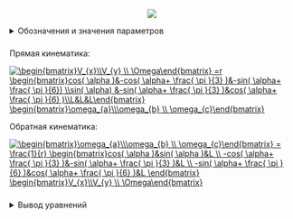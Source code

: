 <p align="center">
<img src="Base_kinematic.png">
</p>
<details>
<summary>Обозначения и значения параметров</summary>
XY \text{ -- абсолютная система координат, }X'Y' \text{ -- связанная система координат, }\\\alpha \text{ -- угол поворота основания, }  \Omega  \text{ -- угловая скорость основания, }L  \text{ -- радиус основания, }V_{x},V_{y} \text{ -- линейные скорости основания в абсолютной системе, }\\V_{a},V_{b},V_{c} \text{ -- линейные скорости омниколёс, }\omega_{a},\omega_{b},\omega_{c} \text{ -- угловые скорости омниколёс, }r \text{ -- радиус омниколёс}
</details>

###
Прямая кинематика:

<a href="https://www.codecogs.com/eqnedit.php?latex=\begin{bmatrix}V_{x}\\V_{y}&space;\\&space;\Omega\end{bmatrix}&space;=r&space;\begin{bmatrix}cos(&space;\alpha&space;)&-cos(&space;\alpha&plus;&space;\frac{&space;\pi&space;}{3}&space;)&-sin(&space;\alpha&plus;&space;\frac{&space;\pi&space;}{6})&space;\\sin(&space;\alpha)&space;&-sin(&space;\alpha&plus;&space;\frac{&space;\pi&space;}{3}&space;)&cos(&space;\alpha&plus;&space;\frac{&space;\pi&space;}{6}&space;)\\L&L&L\end{bmatrix}&space;\begin{bmatrix}\omega_{a}\\\omega_{b}&space;\\&space;\omega_{c}\end{bmatrix}" target="_blank"><img src="https://latex.codecogs.com/gif.latex?\begin{bmatrix}V_{x}\\V_{y}&space;\\&space;\Omega\end{bmatrix}&space;=r&space;\begin{bmatrix}cos(&space;\alpha&space;)&-cos(&space;\alpha&plus;&space;\frac{&space;\pi&space;}{3}&space;)&-sin(&space;\alpha&plus;&space;\frac{&space;\pi&space;}{6})&space;\\sin(&space;\alpha)&space;&-sin(&space;\alpha&plus;&space;\frac{&space;\pi&space;}{3}&space;)&cos(&space;\alpha&plus;&space;\frac{&space;\pi&space;}{6}&space;)\\L&L&L\end{bmatrix}&space;\begin{bmatrix}\omega_{a}\\\omega_{b}&space;\\&space;\omega_{c}\end{bmatrix}" title="\begin{bmatrix}V_{x}\\V_{y} \\ \Omega\end{bmatrix} =r \begin{bmatrix}cos( \alpha )&-cos( \alpha+ \frac{ \pi }{3} )&-sin( \alpha+ \frac{ \pi }{6}) \\sin( \alpha) &-sin( \alpha+ \frac{ \pi }{3} )&cos( \alpha+ \frac{ \pi }{6} )\\L&L&L\end{bmatrix} \begin{bmatrix}\omega_{a}\\\omega_{b} \\ \omega_{c}\end{bmatrix}" /></a>

Обратная кинематика:

<a href="https://www.codecogs.com/eqnedit.php?latex=\begin{bmatrix}\omega_{a}\\\omega_{b}&space;\\&space;\omega_{c}\end{bmatrix}&space;=&space;\frac{1}{r}&space;\begin{bmatrix}cos(&space;\alpha&space;)&sin(&space;\alpha&space;)&L&space;\\&space;-cos(&space;\alpha&plus;&space;\frac{&space;\pi&space;}{3}&space;)&-sin(&space;\alpha&plus;&space;\frac{&space;\pi&space;}{3}&space;)&L&space;\\&space;-sin(&space;\alpha&plus;&space;\frac{&space;\pi&space;}{6}&space;)&cos(&space;\alpha&plus;&space;\frac{&space;\pi&space;}{6}&space;)&L&space;\end{bmatrix}&space;\begin{bmatrix}V_{x}\\V_{y}&space;\\&space;\Omega\end{bmatrix}" target="_blank"><img src="https://latex.codecogs.com/gif.latex?\begin{bmatrix}\omega_{a}\\\omega_{b}&space;\\&space;\omega_{c}\end{bmatrix}&space;=&space;\frac{1}{r}&space;\begin{bmatrix}cos(&space;\alpha&space;)&sin(&space;\alpha&space;)&L&space;\\&space;-cos(&space;\alpha&plus;&space;\frac{&space;\pi&space;}{3}&space;)&-sin(&space;\alpha&plus;&space;\frac{&space;\pi&space;}{3}&space;)&L&space;\\&space;-sin(&space;\alpha&plus;&space;\frac{&space;\pi&space;}{6}&space;)&cos(&space;\alpha&plus;&space;\frac{&space;\pi&space;}{6}&space;)&L&space;\end{bmatrix}&space;\begin{bmatrix}V_{x}\\V_{y}&space;\\&space;\Omega\end{bmatrix}" title="\begin{bmatrix}\omega_{a}\\\omega_{b} \\ \omega_{c}\end{bmatrix} = \frac{1}{r} \begin{bmatrix}cos( \alpha )&sin( \alpha )&L \\ -cos( \alpha+ \frac{ \pi }{3} )&-sin( \alpha+ \frac{ \pi }{3} )&L \\ -sin( \alpha+ \frac{ \pi }{6} )&cos( \alpha+ \frac{ \pi }{6} )&L \end{bmatrix} \begin{bmatrix}V_{x}\\V_{y} \\ \Omega\end{bmatrix}" /></a>
###
<details>
<summary>Вывод уравнений</summary>
Для вывода уравнений прямой кинематики сначала найдём преобразование из абсолютной системы координат(XY) в систему координат, связанную с платформой(X'Y'). Преобразование это из себя представляет поворот системы координат на угол поворота самой платформы - <a href="https://www.codecogs.com/eqnedit.php?latex=\alpha" target="_blank"><img src="https://latex.codecogs.com/gif.latex?\alpha" title="\alpha" /></a>. Исходную систему и повёрнутую связывает простая матрицы поворота:

######
<a href="https://www.codecogs.com/eqnedit.php?latex=\begin{bmatrix}X\\Y\end{bmatrix}&space;=&space;\begin{bmatrix}cos(&space;\alpha&space;)&-sin(&space;\alpha&space;)\\&space;sin(&space;\alpha)&cos(&space;\alpha&space;)\end{bmatrix}&space;\begin{bmatrix}X'\\Y'\end{bmatrix}" target="_blank"><img src="https://latex.codecogs.com/gif.latex?\begin{bmatrix}X\\Y\end{bmatrix}&space;=&space;\begin{bmatrix}cos(&space;\alpha&space;)&-sin(&space;\alpha&space;)\\&space;sin(&space;\alpha)&cos(&space;\alpha&space;)\end{bmatrix}&space;\begin{bmatrix}X'\\Y'\end{bmatrix}" title="\begin{bmatrix}X\\Y\end{bmatrix} = \begin{bmatrix}cos( \alpha )&-sin( \alpha )\\ sin( \alpha)&cos( \alpha )\end{bmatrix} \begin{bmatrix}X'\\Y'\end{bmatrix}" /></a>

Такая же матрица поворота будет связывать проекции скоростей в своих системах координат:

<a href="https://www.codecogs.com/eqnedit.php?latex=\begin{bmatrix}V_{x}\\V_{y}\end{bmatrix}&space;=&space;\begin{bmatrix}cos(&space;\alpha&space;)&-sin(&space;\alpha&space;)\\&space;sin(&space;\alpha)&cos(&space;\alpha&space;)\end{bmatrix}&space;\begin{bmatrix}V_{x'}\\V_{y'}\end{bmatrix}" target="_blank"><img src="https://latex.codecogs.com/gif.latex?\begin{bmatrix}V_{x}\\V_{y}\end{bmatrix}&space;=&space;\begin{bmatrix}cos(&space;\alpha&space;)&-sin(&space;\alpha&space;)\\&space;sin(&space;\alpha)&cos(&space;\alpha&space;)\end{bmatrix}&space;\begin{bmatrix}V_{x'}\\V_{y'}\end{bmatrix}" title="\begin{bmatrix}V_{x}\\V_{y}\end{bmatrix} = \begin{bmatrix}cos( \alpha )&-sin( \alpha )\\ sin( \alpha)&cos( \alpha )\end{bmatrix} \begin{bmatrix}V_{x'}\\V_{y'}\end{bmatrix}" /></a>

Для уравнений прямой кинематики нам нужно связать скорости платформы с угловыми скоростями омниколёс. Так как рассматриваем мы линейные скорости, то нужно сначала получить линейные скорости, с которым колесо будет "катиться" при заданной угловой. Путь, пройденный колесом, равен длине дуги, которая опирается на угол, на который повернулось колесо, в силу их "соприкосновения" (в отсутствии скольжения). Длина дуги связана с углом поворота через радиус колеса, поэтому и линейная с угловой скорости тоже будут связаны через радиус:

<a href="https://www.codecogs.com/eqnedit.php?latex=v=r\cdot\omega" target="_blank"><img src="https://latex.codecogs.com/gif.latex?v=r\cdot\omega" title="v=r\cdot\omega" /></a>

Данное выражение для угловой скорости, выраженной в рад/с. Чтобы использовать скорость, выраженной в <a href="https://www.codecogs.com/eqnedit.php?latex={^\circ}/c" target="_blank"><img src="https://latex.codecogs.com/gif.latex?{^\circ}/c" title="{^\circ}/c" /></a> нужно домножить правую часть домножить на <a href="https://www.codecogs.com/eqnedit.php?latex=\frac{&space;\pi}{&space;{180^\circ}}" target="_blank"><img src="https://latex.codecogs.com/gif.latex?\frac{&space;\pi}{&space;{180^\circ}}" title="\frac{ \pi}{ {180^\circ}}" /></a>. Теперь зная это мы можем спокойной работать пока с линейными скоростями, так как они линейно связаны с угловыми.

Теперь выразим линейные скорости платформы через проекции скоростей колёс на оси связанной системы координат. Пусть линейная скорость одного из колёс всегда соноправлена с одной из осей(в нашем случае - скорость колеса `a` с осью X'). Тогда вектор скорости колеса `b` будет отстоять от оси X'(если точнос - от -X') на угол <a href="https://www.codecogs.com/eqnedit.php?latex=\theta&space;_{1}=&space;60^\circ" target="_blank"><img src="https://latex.codecogs.com/gif.latex?\theta&space;_{1}=&space;60^\circ" title="\theta _{1}= 60^\circ" /></a>(или <a href="https://www.codecogs.com/eqnedit.php?latex=\pi/3" target="_blank"><img src="https://latex.codecogs.com/gif.latex?\pi/3" title="\pi/3" /></a>), что не сложно рассчитать, если учитывать, что угол между осями колёс = <a href="https://www.codecogs.com/eqnedit.php?latex=120^\circ" target="_blank"><img src="https://latex.codecogs.com/gif.latex?120^\circ" title="120^\circ" /></a>. Значит проекции скорости колеса `b` по осям будут соответственно:

<a href="https://www.codecogs.com/eqnedit.php?latex=X':-V_{b}\cdot&space;\cos(&space;\theta&space;_{1})" target="_blank"><img src="https://latex.codecogs.com/gif.latex?X':-V_{b}\cdot&space;\cos(&space;\theta&space;_{1})" title="X':-V_{b}\cdot \cos( \theta _{1})" /></a>

<a href="https://www.codecogs.com/eqnedit.php?latex=Y':-V_{b}\cdot&space;\sin(&space;\theta&space;_{1})" target="_blank"><img src="https://latex.codecogs.com/gif.latex?Y':-V_{b}\cdot&space;\sin(&space;\theta&space;_{1})" title="Y':-V_{b}\cdot \sin( \theta _{1})" /></a>

Вектор скорости колеса `с` будет отстоять от оси Y'(от -Y') на угол <a href="https://www.codecogs.com/eqnedit.php?latex=\theta&space;_{2}&space;=&space;30^\circ" target="_blank"><img src="https://latex.codecogs.com/gif.latex?\theta&space;_{2}&space;=&space;30^\circ" title="\theta _{2} = 30^\circ" /></a>(или <a href="https://www.codecogs.com/eqnedit.php?latex=\pi/6" target="_blank"><img src="https://latex.codecogs.com/gif.latex?\pi/6" title="\pi/6" /></a>). Его проекции по осям будут соответсвенно:

<a href="https://www.codecogs.com/eqnedit.php?latex=X':-V_{c}\cdot&space;\sin(&space;\theta&space;_{2})" target="_blank"><img src="https://latex.codecogs.com/gif.latex?X':-V_{c}\cdot&space;\sin(&space;\theta&space;_{2})" title="X':-V_{c}\cdot \sin( \theta _{2})" /></a>

<a href="https://www.codecogs.com/eqnedit.php?latex=Y':V_{c}\cdot&space;\cos(&space;\theta&space;_{2})" target="_blank"><img src="https://latex.codecogs.com/gif.latex?Y':V_{c}\cdot&space;\cos(&space;\theta&space;_{2})" title="Y':V_{c}\cdot \cos( \theta _{2})" /></a>

Чтобы получить результирующую скорость по каждой из осей - просто сложим проекции по соответсвующим осям:

<a href="https://www.codecogs.com/eqnedit.php?latex=V_{x'}=V_{a}-V_{b}\cdot&space;\cos(&space;\theta&space;_{1})-V_{c}\cdot&space;\sin(&space;\theta&space;_{2})" target="_blank"><img src="https://latex.codecogs.com/gif.latex?V_{x'}=V_{a}-V_{b}\cdot&space;\cos(&space;\theta&space;_{1})-V_{c}\cdot&space;\sin(&space;\theta&space;_{2})" title="V_{x'}=V_{a}-V_{b}\cdot \cos( \theta _{1})-V_{c}\cdot \sin( \theta _{2})" /></a>
<a href="https://www.codecogs.com/eqnedit.php?latex=V_{y'}=-V_{b}\cdot&space;\sin(&space;\theta&space;_{1})&plus;V_{c}\cdot&space;\cos(&space;\theta&space;_{2})" target="_blank"><img src="https://latex.codecogs.com/gif.latex?V_{y'}=-V_{b}\cdot&space;\sin(&space;\theta&space;_{1})&plus;V_{c}\cdot&space;\cos(&space;\theta&space;_{2})" title="V_{y'}=-V_{b}\cdot \sin( \theta _{1})+V_{c}\cdot \cos( \theta _{2})" /></a>

Данные уравнения можно представить в матричной форме:

<a href="https://www.codecogs.com/eqnedit.php?latex=\begin{bmatrix}V_{x'}\\V_{y'}\end{bmatrix}&space;=&space;\begin{bmatrix}1&&space;-\cos(&space;\theta_{1})&-\sin(&space;\theta_{2})\\&space;0&-\sin(&space;\theta_{1})&space;&\cos(&space;\theta_{2})\end{bmatrix}&space;\begin{bmatrix}V_{a}\\V_{b}&space;\\&space;V_{c}\end{bmatrix}" target="_blank"><img src="https://latex.codecogs.com/gif.latex?\begin{bmatrix}V_{x'}\\V_{y'}\end{bmatrix}&space;=&space;\begin{bmatrix}1&&space;-\cos(&space;\theta_{1})&-\sin(&space;\theta_{2})\\&space;0&-\sin(&space;\theta_{1})&space;&\cos(&space;\theta_{2})\end{bmatrix}&space;\begin{bmatrix}V_{a}\\V_{b}&space;\\&space;V_{c}\end{bmatrix}" title="\begin{bmatrix}V_{x'}\\V_{y'}\end{bmatrix} = \begin{bmatrix}1& -\cos( \theta_{1})&-\sin( \theta_{2})\\ 0&-\sin( \theta_{1}) &\cos( \theta_{2})\end{bmatrix} \begin{bmatrix}V_{a}\\V_{b} \\ V_{c}\end{bmatrix}" /></a>

Теперь нам нужно вернуться в исходную систему координат. Так как у нас тут по сути последовательное применение линейных преобразований, мы можем просто перемножить матрицы в нужном порядке:

<a href="https://www.codecogs.com/eqnedit.php?latex=\begin{bmatrix}\cos(&space;\alpha)&-\sin(&space;\alpha)\\&space;\sin(&space;\alpha)&\cos(&space;\alpha)\end{bmatrix}&space;\begin{bmatrix}1&&space;-\cos(&space;\theta_{1})&-\sin(&space;\theta_{2})\\&space;0&-\sin(&space;\theta_{1})&space;&\cos(&space;\theta_{2})\end{bmatrix}=" target="_blank"><img src="https://latex.codecogs.com/gif.latex?\begin{bmatrix}\cos(&space;\alpha)&-\sin(&space;\alpha)\\&space;\sin(&space;\alpha)&\cos(&space;\alpha)\end{bmatrix}&space;\begin{bmatrix}1&&space;-\cos(&space;\theta_{1})&-\sin(&space;\theta_{2})\\&space;0&-\sin(&space;\theta_{1})&space;&\cos(&space;\theta_{2})\end{bmatrix}=" title="\begin{bmatrix}\cos( \alpha)&-\sin( \alpha)\\ \sin( \alpha)&\cos( \alpha)\end{bmatrix} \begin{bmatrix}1& -\cos( \theta_{1})&-\sin( \theta_{2})\\ 0&-\sin( \theta_{1}) &\cos( \theta_{2})\end{bmatrix}=" /></a>
<a href="https://www.codecogs.com/eqnedit.php?latex=\begin{bmatrix}\cos(&space;\alpha)&&space;\sin(&space;\theta_{1})\sin(&space;\alpha)-\cos(&space;\theta_{1})\cos(&space;\alpha)&-\cos(&space;\theta_{2})\sin(&space;\alpha)-\sin(&space;\theta_{2})\cos(&space;\alpha)\\\sin(&space;\alpha)&-\cos(&space;\theta_{1})\sin(&space;\alpha)-\sin(&space;\theta_{1})\cos(&space;\alpha)&\cos(&space;\theta_{2})\cos(&space;\alpha)-\sin(&space;\theta_{2})\sin(&space;\alpha)\end{bmatrix}" target="_blank"><img src="https://latex.codecogs.com/gif.latex?\begin{bmatrix}\cos(&space;\alpha)&&space;\sin(&space;\theta_{1})\sin(&space;\alpha)-\cos(&space;\theta_{1})\cos(&space;\alpha)&-\cos(&space;\theta_{2})\sin(&space;\alpha)-\sin(&space;\theta_{2})\cos(&space;\alpha)\\\sin(&space;\alpha)&-\cos(&space;\theta_{1})\sin(&space;\alpha)-\sin(&space;\theta_{1})\cos(&space;\alpha)&\cos(&space;\theta_{2})\cos(&space;\alpha)-\sin(&space;\theta_{2})\sin(&space;\alpha)\end{bmatrix}" title="\begin{bmatrix}\cos( \alpha)& \sin( \theta_{1})\sin( \alpha)-\cos( \theta_{1})\cos( \alpha)&-\cos( \theta_{2})\sin( \alpha)-\sin( \theta_{2})\cos( \alpha)\\\sin( \alpha)&-\cos( \theta_{1})\sin( \alpha)-\sin( \theta_{1})\cos( \alpha)&\cos( \theta_{2})\cos( \alpha)-\sin( \theta_{2})\sin( \alpha)\end{bmatrix}" /></a>

Видно, что некоторые компоненты полученной матрицы представляют из себя по сути формулы косинуса/синуса суммы/разницы. Упростив эти компоненты по соответствующим правилам получим в итоге:

<a href="https://www.codecogs.com/eqnedit.php?latex=\begin{bmatrix}\cos(&space;\alpha)&&space;-\cos(&space;\alpha&plus;&space;\theta&space;_{1})&&space;-\sin(&space;\alpha&plus;&space;\theta&space;_{2})\\\sin(&space;\alpha)&-\sin(&space;\alpha&plus;&space;\theta&space;_{1})&\cos(&space;\alpha&plus;&space;\theta&space;_{2})\end{bmatrix}" target="_blank"><img src="https://latex.codecogs.com/gif.latex?\begin{bmatrix}\cos(&space;\alpha)&&space;-\cos(&space;\alpha&plus;&space;\theta&space;_{1})&&space;-\sin(&space;\alpha&plus;&space;\theta&space;_{2})\\\sin(&space;\alpha)&-\sin(&space;\alpha&plus;&space;\theta&space;_{1})&\cos(&space;\alpha&plus;&space;\theta&space;_{2})\end{bmatrix}" title="\begin{bmatrix}\cos( \alpha)& -\cos( \alpha+ \theta _{1})& -\sin( \alpha+ \theta _{2})\\\sin( \alpha)&-\sin( \alpha+ \theta _{1})&\cos( \alpha+ \theta _{2})\end{bmatrix}" /></a>

То есть связь для линейных скоростей:

<a href="https://www.codecogs.com/eqnedit.php?latex=\begin{bmatrix}V_{x}\\V_{y}\end{bmatrix}=\begin{bmatrix}\cos(&space;\alpha)&&space;-\cos(&space;\alpha&plus;&space;\theta&space;_{1})&&space;-\sin(&space;\alpha&plus;&space;\theta&space;_{2})\\\sin(&space;\alpha)&-\sin(&space;\alpha&plus;&space;\theta&space;_{1})&\cos(&space;\alpha&plus;&space;\theta&space;_{2})&space;\end{bmatrix}\begin{bmatrix}V_{a}\\V_{b}\\V_{c}\end{bmatrix}" target="_blank"><img src="https://latex.codecogs.com/gif.latex?\begin{bmatrix}V_{x}\\V_{y}\end{bmatrix}=\begin{bmatrix}\cos(&space;\alpha)&&space;-\cos(&space;\alpha&plus;&space;\theta&space;_{1})&&space;-\sin(&space;\alpha&plus;&space;\theta&space;_{2})\\\sin(&space;\alpha)&-\sin(&space;\alpha&plus;&space;\theta&space;_{1})&\cos(&space;\alpha&plus;&space;\theta&space;_{2})&space;\end{bmatrix}\begin{bmatrix}V_{a}\\V_{b}\\V_{c}\end{bmatrix}" title="\begin{bmatrix}V_{x}\\V_{y}\end{bmatrix}=\begin{bmatrix}\cos( \alpha)& -\cos( \alpha+ \theta _{1})& -\sin( \alpha+ \theta _{2})\\\sin( \alpha)&-\sin( \alpha+ \theta _{1})&\cos( \alpha+ \theta _{2}) \end{bmatrix}\begin{bmatrix}V_{a}\\V_{b}\\V_{c}\end{bmatrix}" /></a>

Для полного набора переменных, характеризующих движение платформы нам также нужна её угловая скорость. Для её расчёта на не нужны геометрические преобразования, так как она явно зависит от скоростей колёс. По аналогии с рассуждениями о линейной и угловой скорости колеса, угловая скорость платформы равна линейной скорости на расстоянии радиуса умноженной на этот радиус. Скоростей у нас три, поэтому угловая скорость будет равна сумме составляющих по каждой из них:

<a href="https://www.codecogs.com/eqnedit.php?latex=\Omega&space;=&space;L\cdot&space;V_{a}&plus;L\cdot&space;V_{b}&plus;L\cdot&space;V_{c}" target="_blank"><img src="https://latex.codecogs.com/gif.latex?\Omega&space;=&space;L\cdot&space;V_{a}&plus;L\cdot&space;V_{b}&plus;L\cdot&space;V_{c}" title="\Omega = L\cdot V_{a}+L\cdot V_{b}+L\cdot V_{c}" /></a>

Это уравнение мы спокойно можем добавить в общую систему, так как она линейно зависит от скоростей:

<a href="https://www.codecogs.com/eqnedit.php?latex=\begin{bmatrix}V_{x}\\V_{y}\\\Omega\end{bmatrix}=\begin{bmatrix}\cos(&space;\alpha)&&space;-\cos(&space;\alpha&plus;&space;\theta&space;_{1})&&space;-\sin(&space;\alpha&plus;&space;\theta&space;_{2})\\\sin(&space;\alpha)&-\sin(&space;\alpha&plus;&space;\theta&space;_{1})&\cos(&space;\alpha&plus;&space;\theta&space;_{2})&space;\\L&L&L&space;\end{bmatrix}\begin{bmatrix}V_{a}\\V_{b}\\V_{c}\end{bmatrix}" target="_blank"><img src="https://latex.codecogs.com/gif.latex?\begin{bmatrix}V_{x}\\V_{y}\\\Omega\end{bmatrix}=\begin{bmatrix}\cos(&space;\alpha)&&space;-\cos(&space;\alpha&plus;&space;\theta&space;_{1})&&space;-\sin(&space;\alpha&plus;&space;\theta&space;_{2})\\\sin(&space;\alpha)&-\sin(&space;\alpha&plus;&space;\theta&space;_{1})&\cos(&space;\alpha&plus;&space;\theta&space;_{2})&space;\\L&L&L&space;\end{bmatrix}\begin{bmatrix}V_{a}\\V_{b}\\V_{c}\end{bmatrix}" title="\begin{bmatrix}V_{x}\\V_{y}\\\Omega\end{bmatrix}=\begin{bmatrix}\cos( \alpha)& -\cos( \alpha+ \theta _{1})& -\sin( \alpha+ \theta _{2})\\\sin( \alpha)&-\sin( \alpha+ \theta _{1})&\cos( \alpha+ \theta _{2}) \\L&L&L \end{bmatrix}\begin{bmatrix}V_{a}\\V_{b}\\V_{c}\end{bmatrix}" /></a>

Чтобы система всё же была выражена через угловые скорости колёс, вынесем радиус колеса из вектора линейных скоростей(радиус всех колёс предпологается одинаковым):

<a href="https://www.codecogs.com/eqnedit.php?latex=\begin{bmatrix}V_{x}\\V_{y}\\\Omega\end{bmatrix}=r\begin{bmatrix}\cos(&space;\alpha)&&space;-\cos(&space;\alpha&plus;&space;\theta&space;_{1})&&space;-\sin(&space;\alpha&plus;&space;\theta&space;_{2})\\\sin(&space;\alpha)&-\sin(&space;\alpha&plus;&space;\theta&space;_{1})&\cos(&space;\alpha&plus;&space;\theta&space;_{2})&space;\\L&L&L&space;\end{bmatrix}\begin{bmatrix}\omega_{a}\\\omega_{b}\\\omega_{c}\end{bmatrix}" target="_blank"><img src="https://latex.codecogs.com/gif.latex?\begin{bmatrix}V_{x}\\V_{y}\\\Omega\end{bmatrix}=r\begin{bmatrix}\cos(&space;\alpha)&&space;-\cos(&space;\alpha&plus;&space;\theta&space;_{1})&&space;-\sin(&space;\alpha&plus;&space;\theta&space;_{2})\\\sin(&space;\alpha)&-\sin(&space;\alpha&plus;&space;\theta&space;_{1})&\cos(&space;\alpha&plus;&space;\theta&space;_{2})&space;\\L&L&L&space;\end{bmatrix}\begin{bmatrix}\omega_{a}\\\omega_{b}\\\omega_{c}\end{bmatrix}" title="\begin{bmatrix}V_{x}\\V_{y}\\\Omega\end{bmatrix}=r\begin{bmatrix}\cos( \alpha)& -\cos( \alpha+ \theta _{1})& -\sin( \alpha+ \theta _{2})\\\sin( \alpha)&-\sin( \alpha+ \theta _{1})&\cos( \alpha+ \theta _{2}) \\L&L&L \end{bmatrix}\begin{bmatrix}\omega_{a}\\\omega_{b}\\\omega_{c}\end{bmatrix}" /></a>

Теперь достаточно подставить чиленные значения углов и получить нашу систему.

Для расчёта обратной кинематики можно проделать похожие рассуждения но "в обратную сторону". Но проще поступить иначе. Так как прямая кинематика - это по сути линейное преобразование, то чтобы получить обратную - нужно в уравнениях прямой кинематики домножить правую и левую части на обратную матрицу преобразования. Но так как у нас по сути преобразование только вращения и нет смещения(нет явно выраженного слагаемого и матрица не соответствует форме однородного преобразования), то обратная матрица будет равна транспонированной матрице. Единственное что к масштабирующему коэффициенту нужно будет взять обратное значение, так как преобразование вращение и обратное к ней взаимны без маштабирования. Отсюда получаем:

<a href="https://www.codecogs.com/eqnedit.php?latex=\begin{bmatrix}\omega_{a}\\\omega_{b}\\\omega_{c}\end{bmatrix}=\frac{1}{r}\begin{bmatrix}\cos(&space;\alpha)&&space;-\cos(&space;\alpha&plus;&space;\theta&space;_{1})&&space;-\sin(&space;\alpha&plus;&space;\theta&space;_{2})\\\sin(&space;\alpha)&-\sin(&space;\alpha&plus;&space;\theta&space;_{1})&\cos(&space;\alpha&plus;&space;\theta&space;_{2})&space;\\L&L&L&space;\end{bmatrix}^{T}\begin{bmatrix}V_{x}\\V_{y}\\\Omega\end{bmatrix}" target="_blank"><img src="https://latex.codecogs.com/gif.latex?\begin{bmatrix}\omega_{a}\\\omega_{b}\\\omega_{c}\end{bmatrix}=\frac{1}{r}\begin{bmatrix}\cos(&space;\alpha)&&space;-\cos(&space;\alpha&plus;&space;\theta&space;_{1})&&space;-\sin(&space;\alpha&plus;&space;\theta&space;_{2})\\\sin(&space;\alpha)&-\sin(&space;\alpha&plus;&space;\theta&space;_{1})&\cos(&space;\alpha&plus;&space;\theta&space;_{2})&space;\\L&L&L&space;\end{bmatrix}^{T}\begin{bmatrix}V_{x}\\V_{y}\\\Omega\end{bmatrix}" title="\begin{bmatrix}\omega_{a}\\\omega_{b}\\\omega_{c}\end{bmatrix}=\frac{1}{r}\begin{bmatrix}\cos( \alpha)& -\cos( \alpha+ \theta _{1})& -\sin( \alpha+ \theta _{2})\\\sin( \alpha)&-\sin( \alpha+ \theta _{1})&\cos( \alpha+ \theta _{2}) \\L&L&L \end{bmatrix}^{T}\begin{bmatrix}V_{x}\\V_{y}\\\Omega\end{bmatrix}" /></a>

Окончательно:

<a href="https://www.codecogs.com/eqnedit.php?latex=\begin{bmatrix}\omega_{a}\\\omega_{b}&space;\\&space;\omega_{c}\end{bmatrix}&space;=&space;\frac{1}{r}&space;\begin{bmatrix}\cos(&space;\alpha&space;)&\sin(&space;\alpha&space;)&L&space;\\&space;-\cos(&space;\alpha&plus;&space;\theta&space;_{1})&-\sin(&space;\alpha&plus;&space;\theta&space;_{1})&L&space;\\&space;-\sin(&space;\alpha&plus;&space;\theta&space;_{2})&\cos(&space;\alpha&plus;&space;\theta&space;_{2})&L&space;\end{bmatrix}&space;\begin{bmatrix}V_{x}\\V_{y}\\\Omega\end{bmatrix}" target="_blank"><img src="https://latex.codecogs.com/gif.latex?\begin{bmatrix}\omega_{a}\\\omega_{b}&space;\\&space;\omega_{c}\end{bmatrix}&space;=&space;\frac{1}{r}&space;\begin{bmatrix}\cos(&space;\alpha&space;)&\sin(&space;\alpha&space;)&L&space;\\&space;-\cos(&space;\alpha&plus;&space;\theta&space;_{1})&-\sin(&space;\alpha&plus;&space;\theta&space;_{1})&L&space;\\&space;-\sin(&space;\alpha&plus;&space;\theta&space;_{2})&\cos(&space;\alpha&plus;&space;\theta&space;_{2})&L&space;\end{bmatrix}&space;\begin{bmatrix}V_{x}\\V_{y}\\\Omega\end{bmatrix}" title="\begin{bmatrix}\omega_{a}\\\omega_{b} \\ \omega_{c}\end{bmatrix} = \frac{1}{r} \begin{bmatrix}\cos( \alpha )&\sin( \alpha )&L \\ -\cos( \alpha+ \theta _{1})&-\sin( \alpha+ \theta _{1})&L \\ -\sin( \alpha+ \theta _{2})&\cos( \alpha+ \theta _{2})&L \end{bmatrix} \begin{bmatrix}V_{x}\\V_{y}\\\Omega\end{bmatrix}" /></a>
</details>